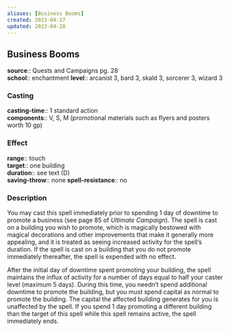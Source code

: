 ```yaml
---
aliases: [Business Booms]
created: 2023-04-27
updated: 2023-04-28
---
```


## Business Booms

**source**:: Quests and Campaigns pg. 28  
**school**:: enchantment
**level**:: arcanist 3, bard 3, skald 3, sorcerer 3, wizard 3

### Casting

**casting-time**:: 1 standard action  
**components**:: V, S, M (promotional materials such as flyers and posters worth 10 gp)

### Effect

**range**:: touch  
**target**:: one building  
**duration**:: see text (D)  
**saving-throw**:: none
**spell-resistance**:: no

### Description

You may cast this spell immediately prior to spending 1 day of downtime to promote a business (see page 85 of *Ultimate Campaign*). The spell is cast on a building you wish to promote, which is magically bestowed with magical decorations and other improvements that make it generally more appealing, and it is treated as seeing increased activity for the spell’s duration. If the spell is cast on a building that you do not promote immediately thereafter, the spell is expended with no effect.  
  
After the initial day of downtime spent promoting your building, the spell maintains the influx of activity for a number of days equal to half your caster level (maximum 5 days). During this time, you needn’t spend additional downtime to promote the building, but you must spend capital as normal to promote the building. The capital the affected building generates for you is unaffected by the spell. If you spend 1 day promoting a different building than the target of this spell while this spell remains active, the spell immediately ends.
